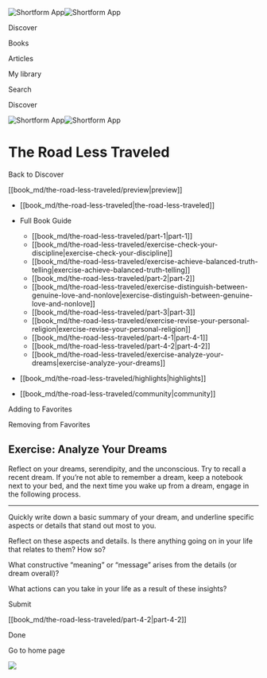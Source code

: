 ![Shortform App](/img/logo.36a2399e.svg)![Shortform App](/img/logo-dark.70c1b072.svg)

Discover

Books

Articles

My library

Search

Discover

![Shortform App](/img/logo.36a2399e.svg)![Shortform App](/img/logo-dark.70c1b072.svg)

# The Road Less Traveled

Back to Discover

[[book_md/the-road-less-traveled/preview|preview]]

  * [[book_md/the-road-less-traveled|the-road-less-traveled]]
  * Full Book Guide

    * [[book_md/the-road-less-traveled/part-1|part-1]]
    * [[book_md/the-road-less-traveled/exercise-check-your-discipline|exercise-check-your-discipline]]
    * [[book_md/the-road-less-traveled/exercise-achieve-balanced-truth-telling|exercise-achieve-balanced-truth-telling]]
    * [[book_md/the-road-less-traveled/part-2|part-2]]
    * [[book_md/the-road-less-traveled/exercise-distinguish-between-genuine-love-and-nonlove|exercise-distinguish-between-genuine-love-and-nonlove]]
    * [[book_md/the-road-less-traveled/part-3|part-3]]
    * [[book_md/the-road-less-traveled/exercise-revise-your-personal-religion|exercise-revise-your-personal-religion]]
    * [[book_md/the-road-less-traveled/part-4-1|part-4-1]]
    * [[book_md/the-road-less-traveled/part-4-2|part-4-2]]
    * [[book_md/the-road-less-traveled/exercise-analyze-your-dreams|exercise-analyze-your-dreams]]
  * [[book_md/the-road-less-traveled/highlights|highlights]]
  * [[book_md/the-road-less-traveled/community|community]]



Adding to Favorites 

Removing from Favorites 

## Exercise: Analyze Your Dreams

Reflect on your dreams, serendipity, and the unconscious. Try to recall a recent dream. If you’re not able to remember a dream, keep a notebook next to your bed, and the next time you wake up from a dream, engage in the following process.

* * *

Quickly write down a basic summary of your dream, and underline specific aspects or details that stand out most to you.

Reflect on these aspects and details. Is there anything going on in your life that relates to them? How so?

What constructive “meaning” or “message” arises from the details (or dream overall)?

What actions can you take in your life as a result of these insights?

Submit 

[[book_md/the-road-less-traveled/part-4-2|part-4-2]]

Done

Go to home page 

![](https://bat.bing.com/action/0?ti=56018282&Ver=2&mid=e33b46a3-6342-4c47-b3ea-ac7ace9fb71f&sid=1711133063fa11eebdec89a8b8ae3bbc&vid=171147a063fa11eea7440fcfeb230d96&vids=0&msclkid=N&pi=0&lg=en-US&sw=800&sh=600&sc=24&nwd=1&tl=Shortform%20%7C%20The%20Road%20Less%20Traveled&p=https%3A%2F%2Fwww.shortform.com%2Fapp%2Fbook%2Fthe-road-less-traveled%2Fexercise-analyze-your-dreams&r=&lt=395&evt=pageLoad&sv=1&rn=15320)
